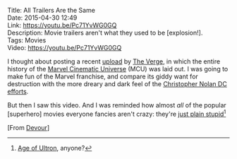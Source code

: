 Title: All Trailers Are the Same  
Date: 2015-04-30 12:49  
Link: https://youtu.be/Pc71YvWG0GQ  
Description: Movie trailers aren't what they used to be [explosion!].  
Tags: Movies  
Video: https://youtu.be/Pc71YvWG0GQ  

I thought about posting a recent [upload][youtube] by [The Verge][theverge], in which the entire history of the [Marvel Cinematic Universe][wikipedia] (MCU) was laid out. I was going to make fun of the Marvel franchise, and compare its giddy want for destruction with the more dreary and dark feel of the [Christopher Nolan DC efforts][dccomics].

But then I saw this video. And I was reminded how almost *all* of the popular [superhero] movies everyone fancies aren't crazy: they're [just plain stupid][youtube 2][^js]

[From [Devour][devour]]

[^js]: [Age of Ultron][forbes], anyone? 

[dccomics]: http://www.dccomics.com/tags/christopher-nolan "Christopher Nolan's DC films"
[devour]: http://devour.com/video/every-trailer-is-the-same-trailer/ "Source post on Devour"
[forbes]: http://www.forbes.com/sites/scottmendelson/2015/04/29/can-avengers-age-of-ultron-top-100m-on-friday/ "Forbes on the new Avengers film"
[theverge]: http://www.theverge.com/2015/4/30/8520181/marvel-cinematic-universe-history-video "The Verge on Marvel's Cinematic Universe"
[wikipedia]: https://en.wikipedia.org/wiki/Marvel_Cinematic_Universe "Wikipedia: Marvel Cinematic Universe"
[youtube]: https://www.youtube.com/watch?v=s2bNw5Ye8Ek "The entire Marvel Cinematic Universe explained"
[youtube 2]: https://www.youtube.com/watch?v=PIhD2TTc1kI "Forrest Gump - are you crazy or just plain stupid"